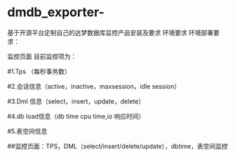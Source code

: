 # dmdb_exporter-
基于开源平台定制自己的达梦数据库监控产品安装及要求
环境要求
环境部署要求：


监控页面
目前监控项为：

#1.Tps （每秒事务数）

#2.会话信息（active，inactive，maxsession，idle session）

#3.Dml 信息（select，insert，update，delete）

#4.db load信息（db time cpu time,io 响应时间）

#5.表空间信息



##监控页面：TPS，DML（select/insert/delete/update），dbtime，表空间监控




